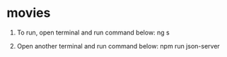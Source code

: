 # movies

1. To run, open terminal and run command below:
ng s

2. Open another terminal and run command below:
npm run json-server
